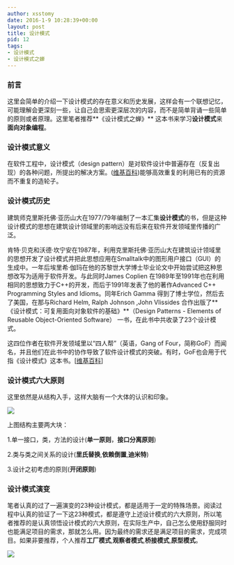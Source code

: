 ```yaml
---
author: xsstomy
date: 2016-1-9 10:28:39+00:00
layout: post
title: 设计模式
pid: 12
tags:
- 设计模式
- 设计模式之蝉
---
```


### 前言
这里会简单的介绍一下设计模式的存在意义和历史发展，这样会有一个联想记忆，可能理解会更深刻一些，让自己会思索更深层次的内容，而不是简单背诵一些简单的原则或者原理。这里笔者推荐**《设计模式之蝉》** 这本书来学习**设计模式**来**面向对象编程**。

### 设计模式意义

在软件工程中，设计模式（design pattern）是对软件设计中普遍存在（反复出现）的各种问题，所提出的解决方案。([维基百科](https://zh.wikipedia.org/wiki/%E8%AE%BE%E8%AE%A1%E6%A8%A1%E5%BC%8F_(%E8%AE%A1%E7%AE%97%E6%9C%BA)))能够高效重复的利用已有的资源而不重复的造轮子。


### 设计模式历史

建筑师克里斯托佛·亚历山大在1977/79年编制了一本汇集**设计模式**的书，但是这种设计模式的思想在建筑设计领域里的影响远没有后来在软件开发领域里传播的广泛。

肯特·贝克和沃德·坎宁安在1987年，利用克里斯托佛·亚历山大在建筑设计领域里的思想开发了设计模式并把此思想应用在Smalltalk中的图形用户接口（GUI）的生成中。一年后埃里希·伽玛在他的苏黎世大学博士毕业论文中开始尝试把这种思想改写为适用于软件开发。与此同时James Coplien 在1989年至1991年也在利用相同的思想致力于C++的开发，而后于1991年发表了他的著作Advanced C++ Programming Styles and Idioms。同年Erich Gamma 得到了博士学位，然后去了美国，在那与Richard Helm, Ralph Johnson ,John Vlissides 合作出版了**《设计模式：可复用面向对象软件的基础》**（Design Patterns - Elements of Reusable Object-Oriented Software） 一书，在此书中共收录了23个设计模式。

这四位作者在软件开发领域里以“四人帮”（英语，Gang of Four，简称GoF）而闻名，并且他们在此书中的协作导致了软件设计模式的突破。有时，GoF也会用于代指《设计模式》这本书。[[维基百科](https://zh.wikipedia.org/wiki/%E8%AE%BE%E8%AE%A1%E6%A8%A1%E5%BC%8F_(%E8%AE%A1%E7%AE%97%E6%9C%BA))]



### 设计模式六大原则

这里依然是从结构入手，这样大脑有一个大体的认识和印象。

![](/uploads/2016/1/9/12/designpattern.png)

上图结构主要两大块：

1.单一接口，类，方法的设计(**单一原则**，**接口分离原则**)

2.类与类之间关系的设计(**里氏替换**,**依赖倒置**,**迪米特**)

3.设计之初考虑的原则(**开闭原则**)



### 设计模式演变

笔者认真的过了一遍演变的23种设计模式，都是适用于一定的特殊场景。阅读过程中认真的验证了一下这23种模式，都是遵守上述设计模式的六大原则，所以笔者推荐的是认真领悟设计模式的六大原则，在实际生产中，自己怎么使用舒服同时也能满足项目的需求，那就怎么用。因为最终的需求还是满足项目的需求，完成项目。如果非要推荐，个人推荐**工厂模式**,**观察者模式**,**桥接模式**,**原型模式**。


![](/uploads/mypictures/xsstomyzhifubao.png)

